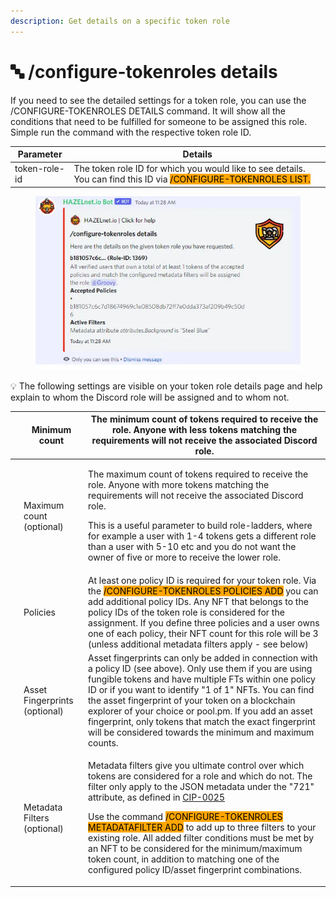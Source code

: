 ```yaml
---
description: Get details on a specific token role
---
```


# 🔤 /configure-tokenroles details

If you need to see the detailed settings for a token role, you can use the /CONFIGURE-TOKENROLES DETAILS command. It will show all the conditions that need to be fulfilled for someone to be assigned this role. Simple run the command with the respective token role ID.

| Parameter     | Details                                                                                                                                                       |
| ------------- | ------------------------------------------------------------------------------------------------------------------------------------------------------------- |
| token-role-id | The token role ID for which you would like to see details. You can find this ID via <mark style="background-color:orange;">/CONFIGURE-TOKENROLES LIST.</mark> |

<figure><img src="../../../.gitbook/assets/image (93).png" alt=""><figcaption></figcaption></figure>

💡 The following settings are visible on your token role details page and help explain to whom the Discord role will be assigned and to whom not.

|   | Minimum count                 | The minimum count of tokens required to receive the role. Anyone with less tokens matching the requirements will not receive the associated Discord role.                                                                                                                                                                                                                                                                                                                                                                                                                                                                                                                        |
| - | ----------------------------- | -------------------------------------------------------------------------------------------------------------------------------------------------------------------------------------------------------------------------------------------------------------------------------------------------------------------------------------------------------------------------------------------------------------------------------------------------------------------------------------------------------------------------------------------------------------------------------------------------------------------------------------------------------------------------------- |
|   | Maximum count (optional)      | <p>The maximum count of tokens required to receive the role. Anyone with more tokens matching the requirements will not receive the associated Discord role.</p><p>This is a useful parameter to build role-ladders, where for example a user with 1-4 tokens gets a different role than a user with 5-10 etc and you do not want the owner of five or more to receive the lower role.</p>                                                                                                                                                                                                                                                                                       |
|   | Policies                      | At least one policy ID is required for your token role. Via the <mark style="background-color:orange;">/CONFIGURE-TOKENROLES POLICIES ADD</mark> you can add additional policy IDs. Any NFT that belongs to the policy IDs of the token role is considered for the assignment. If you define three policies and a user owns one of each policy, their NFT count for this role will be 3 (unless additional metadata filters apply - see below)                                                                                                                                                                                                                                   |
|   | Asset Fingerprints (optional) | Asset fingerprints can only be added in connection with a policy ID (see above). Only use them if you are using fungible tokens and have multiple FTs within one policy ID or if you want to identify "1 of 1" NFTs. You can find the asset fingerprint of your token on a blockchain explorer of your choice or pool.pm. If you add an asset fingerprint, only tokens that match the exact fingerprint will be considered towards the minimum and maximum counts.                                                                                                                                                                                                               |
|   | Metadata Filters (optional)   | <p>Metadata filters give you ultimate control over which tokens are considered for a role and which do not. The filter only apply to the JSON metadata under the "721" attribute, as defined in <a href="https://developers.cardano.org/docs/governance/cardano-improvement-proposals/CIP-0025">CIP-0025 </a></p><p>Use the command <mark style="background-color:orange;">/CONFIGURE-TOKENROLES METADATAFILTER ADD</mark> to add up to three filters to your existing role. All added filter conditions must be met by an NFT to be considered for the minimum/maximum token count, in addition to matching one of the configured policy ID/asset fingerprint combinations.</p> |

